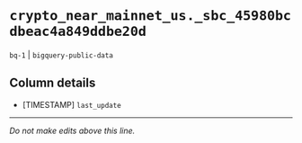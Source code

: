 # `crypto_near_mainnet_us._sbc_45980bcdbeac4a849ddbe20d`
`bq-1` | `bigquery-public-data`

## Column details
* [TIMESTAMP] `last_update`

-------------------------------------------------------------------------------
*Do not make edits above this line.*
